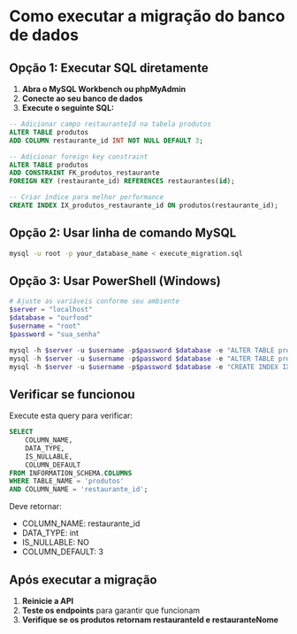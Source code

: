 # Como executar a migração do banco de dados

## Opção 1: Executar SQL diretamente

1. **Abra o MySQL Workbench ou phpMyAdmin**
2. **Conecte ao seu banco de dados**
3. **Execute o seguinte SQL:**

```sql
-- Adicionar campo restauranteId na tabela produtos
ALTER TABLE produtos 
ADD COLUMN restaurante_id INT NOT NULL DEFAULT 3;

-- Adicionar foreign key constraint
ALTER TABLE produtos 
ADD CONSTRAINT FK_produtos_restaurante 
FOREIGN KEY (restaurante_id) REFERENCES restaurantes(id);

-- Criar índice para melhor performance
CREATE INDEX IX_produtos_restaurante_id ON produtos(restaurante_id);
```

## Opção 2: Usar linha de comando MySQL

```bash
mysql -u root -p your_database_name < execute_migration.sql
```

## Opção 3: Usar PowerShell (Windows)

```powershell
# Ajuste as variáveis conforme seu ambiente
$server = "localhost"
$database = "ourfood"
$username = "root"
$password = "sua_senha"

mysql -h $server -u $username -p$password $database -e "ALTER TABLE produtos ADD COLUMN restaurante_id INT NOT NULL DEFAULT 3;"
mysql -h $server -u $username -p$password $database -e "ALTER TABLE produtos ADD CONSTRAINT FK_produtos_restaurante FOREIGN KEY (restaurante_id) REFERENCES restaurantes(id);"
mysql -h $server -u $username -p$password $database -e "CREATE INDEX IX_produtos_restaurante_id ON produtos(restaurante_id);"
```

## Verificar se funcionou

Execute esta query para verificar:

```sql
SELECT 
    COLUMN_NAME,
    DATA_TYPE,
    IS_NULLABLE,
    COLUMN_DEFAULT
FROM INFORMATION_SCHEMA.COLUMNS 
WHERE TABLE_NAME = 'produtos' 
AND COLUMN_NAME = 'restaurante_id';
```

Deve retornar:
- COLUMN_NAME: restaurante_id
- DATA_TYPE: int
- IS_NULLABLE: NO
- COLUMN_DEFAULT: 3

## Após executar a migração

1. **Reinicie a API**
2. **Teste os endpoints** para garantir que funcionam
3. **Verifique se os produtos retornam restauranteId e restauranteNome**



